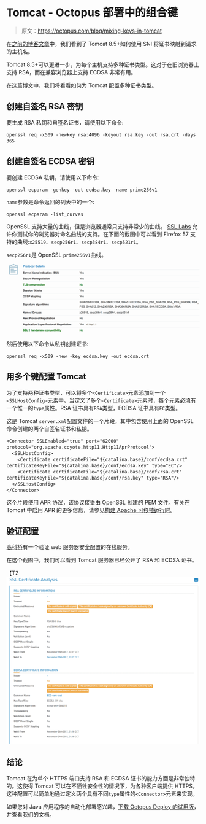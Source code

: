# Tomcat - Octopus 部署中的组合键

> 原文：<https://octopus.com/blog/mixing-keys-in-tomcat>

在[之前的博客文章](/blog/sni-in-tomcat)中，我们看到了 Tomcat 8.5+如何使用 SNI 将证书映射到请求的主机名。

Tomcat 8.5+可以更进一步，为每个主机支持多种证书类型。这对于在旧浏览器上支持 RSA，而在兼容浏览器上支持 ECDSA 非常有用。

在这篇博文中，我们将看看如何为 Tomcat 配置多种证书类型。

## 创建自签名 RSA 密钥

要生成 RSA 私钥和自签名证书，请使用以下命令:

```
openssl req -x509 -newkey rsa:4096 -keyout rsa.key -out rsa.crt -days 365 
```

## 创建自签名 ECDSA 密钥

要创建 ECDSA 私钥，请使用以下命令:

```
openssl ecparam -genkey -out ecdsa.key -name prime256v1 
```

`name`参数是命令返回的列表中的一个:

```
openssl ecparam -list_curves 
```

OpenSSL 支持大量的曲线，但是浏览器通常只支持非常少的曲线。 [SSL Labs](https://www.ssllabs.com/ssltest/clients.html) 允许你测试你的浏览器对命名曲线的支持。在下面的截图中可以看到 Firefox 57 支持的曲线:`x25519`、`secp256r1`、`secp384r1`、`secp521r1`。

`secp256r1`是 OpenSSL `prime256v1`曲线。

[![Firefox Named Groups](img/e681073a8cd8ef05ba3a0e4b002bae6d.png)](#)

然后使用以下命令从私钥创建证书:

```
openssl req -x509 -new -key ecdsa.key -out ecdsa.crt 
```

## 用多个键配置 Tomcat

为了支持两种证书类型，可以将多个`<Certificate>`元素添加到一个`<SSLHostConfig>`元素中。当定义了多个`<Certificate>`元素时，每个元素必须有一个惟一的`type`属性。RSA 证书具有`RSA`类型，ECDSA 证书具有`EC`类型。

这是 Tomcat `server.xml`配置文件的一个片段，其中包含使用上面的 OpenSSL 命令创建的两个自签名证书和私钥。

```
<Connector SSLEnabled="true" port="62000" protocol="org.apache.coyote.http11.Http11AprProtocol">
  <SSLHostConfig>
    <Certificate certificateFile="${catalina.base}/conf/ecdsa.crt" certificateKeyFile="${catalina.base}/conf/ecdsa.key" type="EC"/>
    <Certificate certificateFile="${catalina.base}/conf/rsa.crt" certificateKeyFile="${catalina.base}/conf/rsa.key" type="RSA"/>
  </SSLHostConfig>
</Connector> 
```

这个片段使用 APR 协议，该协议接受由 OpenSSL 创建的 PEM 文件。有关在 Tomcat 中启用 APR 的更多信息，请参见[构建 Apache 可移植运行时](/blog/building-apr-for-tomcat)。

## 验证配置

[高科桥](https://www.htbridge.com)有一个验证 web 服务器安全配置的在线服务。

在这个截图中，我们可以看到 Tomcat 服务器已经公开了 RSA 和 ECDSA 证书。

【T2 ![Cert Info](img/69cfa35535f5b158cd5f7004ea1af640.png)

## 结论

Tomcat 在为单个 HTTPS 端口支持 RSA 和 ECDSA 证书的能力方面是非常独特的。这使得 Tomcat 可以在不牺牲安全性的情况下，为各种客户端提供 HTTPS。这种配置可以简单地通过定义两个具有不同`type`属性的`<Connector>`元素来实现。

如果您对 Java 应用程序的自动化部署感兴趣，[下载 Octopus Deploy 的试用版](https://octopus.com/downloads)，并查看我们的文档。
